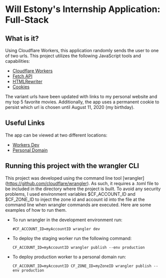 # Will Estony's Internship Application: Full-Stack

## What is it?

Using Cloudflare Workers, this application randomly sends the user to one of two urls. 
This project utilizes the following JavaScript tools and capabilities:


- [Cloudflare Workers](https://developers.cloudflare.com/workers/quickstart/)
- [Fetch API](https://developer.mozilla.org/en-US/docs/Web/API/Fetch_API)
- [HTMLRewriter](https://developers.cloudflare.com/workers/reference/apis/html-rewriter/)
- [Cookies](https://developer.mozilla.org/en-US/docs/Web/HTTP/Cookies)

The variant urls have been updated with links to my personal website and my top 5 favorite movies.
Additionally, the app uses a permanent cookie to persist which url is chosen until August 11, 2020 
(my birthday). 

## Useful Links

The app can be viewed at two different locations:

- [Workers Dev](https://fullstack_challenge_estony-staging.williamestony.workers.dev)
- [Personal Domain](https://fullstack.browdiegram.us)


## Running this project with the wrangler CLI

This project was developed using the command line tool [wrangler] (https://github.com/cloudflare/wrangler).
As such, it requires a .toml file to be included in the directory where the project is built. To avoid any
security problems, I used environment variables $CF_ACCOUNT_ID and $CF_ZONE_ID to inject the zone id and 
account id into the file at the command line when wrangler commands are executed. Here are some examples of 
how to run them.

- To run wrangler in the development environment run: 

    `#CF_ACCOUNT_ID=myAccountID wrangler dev`

- To deploy the staging worker run the following command: 

    `CF_ACCOUNT_ID=myAccountID wrangler publish --env production`

- To deploy production worker to a personal domain run:

    `CF_ACCOUNT_ID=myAccountID CF_ZONE_ID=myZoneID wrangler publish --env production`
